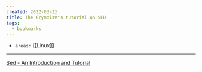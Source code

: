 ```yaml
---
created: 2022-03-13
title: The Grymoire's tutorial on SED
tags:
  - bookmarks
---
```


- `areas:` [[Linux]]

---

[Sed - An Introduction and Tutorial](https://www.grymoire.com/Unix/Sed.html)
